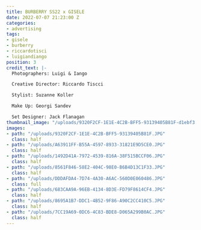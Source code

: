 ```yaml
---
title: BURBERRY SS22 x GISELE
date: 2022-07-07 21:23:00 Z
categories:
- advertising
tags:
- gisele
- burberry
- riccardotisci
- luigiandiango
position: 3
credit_text: |-
  Photographers: Luigi & Iango

  Creative Director: Riccardo Tiscci

  Stylist: Suzanne Koller

  Make Up: Georgi Sandev

  Set Designer: Jack Flanagan
thumbnail_image: "/uploads/9320F2CF-1E1E-4C2B-BFF5-93139405B81F-d1ebf3.JPG"
images:
- path: "/uploads/9320F2CF-1E1E-4C2B-BFF5-93139405B81F.JPG"
  class: half
- path: "/uploads/A63911FF-B55A-4597-8933-31821E9D5CE0.JPG"
  class: half
- path: "/uploads/1492D41A-7972-4539-816A-38F515BCCF06.JPG"
  class: half
- path: "/uploads/8561F846-58E2-404C-98E0-B6B4D13C1F33.JPG"
  class: half
- path: "/uploads/DDDAFDA4-7D74-4A30-A6AC-560D0E060486.JPG"
  class: full
- path: "/uploads/683CAA9A-96EB-4134-8D3E-FD79F8614CF4.JPG"
  class: half
- path: "/uploads/8695A1B7-DDC1-4B52-9F86-A90C2CC410C5.JPG"
  class: half
- path: "/uploads/7CC19A69-0DC6-4C83-BDE8-D065A299B0AC.JPG"
  class: half
---
```


